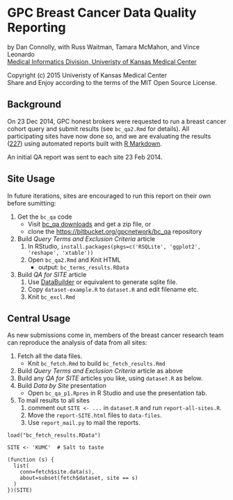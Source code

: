 GPC Breast Cancer Data Quality Reporting
========================================

by Dan Connolly, with Russ Waitman, Tamara McMahon, and Vince Leonardo  
[Medical Informatics Division, Univeristy of Kansas Medical Center][MI]

[MI]: http://informatics.kumc.edu/

Copyright (c) 2015 Univeristy of Kansas Medical Center  
Share and Enjoy according to the terms of the MIT Open Source License.

## Background

On 23 Dec 2014, GPC honest brokers were requested to run a breast cancer cohort query
and submit results (see `bc_qa2.Rmd` for details). All participating sites have
now done so, and we are evaluating the results ([227]) using automated reports
built with [R Markdown][].

[227]: https://informatics.gpcnetwork.org/trac/Project/ticket/227
[R Markdown]: http://rmarkdown.rstudio.com/

An initial QA report was sent to each site 23 Feb 2014.

## Site Usage

In future iterations, sites are encouraged to run this report on their own before sumitting:

 1. Get the `bc_qa` code
    - Visit [bc_qa downloads][dl] and get a zip file, or
    - clone the https://bitbucket.org/gpcnetwork/bc_qa repository
 2. Build *Query Terms and Exclusion Criteria* article
    1. In RStudio, `install.packages(pkgs=c('RSQLite', 'ggplot2', 'reshape', 'xtable'))`
    2. Open `bc_qa2.Rmd` and Knit HTML
       - output: `bc_terms_results.RData`
 3. Build *QA for SITE* article
    1. Use [DataBuilder][] or equivalent to generate sqlite file.
    2. Copy `dataset-example.R` to `dataset.R` and edit filename etc.
    3. Knit `bc_excl.Rmd`

[dl]: https://bitbucket.org/gpcnetwork/bc_qa/downloads


[DataBuilder]: https://informatics.gpcnetwork.org/trac/Project/wiki/BuilderSaga

## Central Usage

As new submissions come in, members of the breast cancer research team can
reproduce the analysis of data from all sites:

 1. Fetch all the data files.
    - Knit `bc_fetch.Rmd` to build `bc_fetch_results.Rmd`
 2. Build *Query Terms and Exclusion Criteria* article as above
 3. Build any *QA for SITE* articles you like, using `dataset.R` as below.
 4. Build *Data by Site* presentation
    - Open `bc_qa_p1.Rpres` in R Studio and use the presentation tab.
 5. To mail results to all sites
    1. comment out `SITE <- ...` in `dataset.R` and run `report-all-sites.R`.
    2. Move the `report-SITE.html` files to `data-files`.
    3. Use `report_mail.py` to mail the reports.


```
load("bc_fetch_results.RData")

SITE <- 'KUMC'  # Salt to taste

(function (s) {
  list(
    conn=fetch$site.data(s),
    about=subset(fetch$dataset, site == s)
  )
})(SITE)
```
